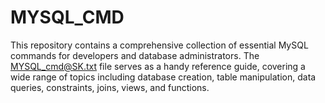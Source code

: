 # MYSQL_CMD
This repository contains a comprehensive collection of essential MySQL commands for developers and database administrators. The MYSQL_cmd@SK.txt file serves as a handy reference guide, covering a wide range of topics including database creation, table manipulation, data queries, constraints, joins, views, and functions.
